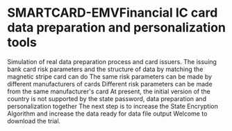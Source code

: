 # SMARTCARD-EMVFinancial IC card data preparation and personalization tools
Simulation of real data preparation process and card issuers.
The issuing bank card risk parameters and the structure of data by matching the magnetic stripe card can do
The same risk parameters can be made by different manufacturers of cards
Different risk parameters can be made from the same manufacturer's card
At present, the initial version of the country is not supported by the state password, data preparation and personalization together
The next step is to increase the State Encryption Algorithm and increase the data ready for data file output
Welcome to download the trial.
